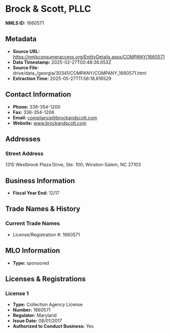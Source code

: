 # Brock & Scott, PLLC

**NMLS ID:** 1660571

## Metadata
- **Source URL:** https://nmlsconsumeraccess.org/EntityDetails.aspx/COMPANY/1660571
- **Data Timestamp:** 2025-02-27T00:48:36.653Z
- **Source File:** drive/data_/georgia/30341/COMPANY/COMPANY_1660571.html
- **Extraction Time:** 2025-05-27T11:56:18.816529

## Contact Information
- **Phone:** 336-354-1200
- **Fax:** 336-354-1206
- **Email:** compliance@brockandscott.com
- **Website:** www.brockandscott.com

## Addresses
### Street Address
1315 Westbrook Plaza Drive, Ste. 100; Winston-Salem, NC 27103

## Business Information
- **Fiscal Year End:** 12/17

## Trade Names & History
### Current Trade Names
- License/Registration #: 1660571

## MLO Information
- **Type:** sponsored

## Licenses & Registrations

### License 1
- **Type:** Collection Agency License
- **Number:** 1660571
- **Regulator:** Maryland
- **Issue Date:** 08/01/2017
- **Authorized to Conduct Business:** Yes
